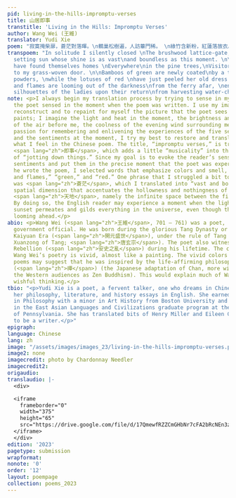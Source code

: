 ```yaml
---
pid: living-in-the-hills-impromptu-verses
title: 山居即事
transtitle: 'Living in the Hills: Impromptu Verses'
author: Wang Wei (王維)
translator: Yudi Xie
poem: "寂寞掩柴扉，蒼茫對落暉。\n鶴巢松樹遍，人訪蓽門稀。 \n綠竹含新粉，紅蓮落故衣。\n渡頭煙火起，處處採菱歸。 "
transpoem: "In solitude I silently closed \nThe brushwood lattice-gate, facing\nThe
  setting sun whose shine is as vast\nand boundless as this moment. \n\nAs the cranes
  have found themselves homes \nEverywhere\nin the pine trees,\nVisitors seldom come
  to my grass-woven door. \n\nBamboos of green are newly coated\nby a thin layer of
  powders, \nwhile the lotuses of red \nhave just peeled her old dress. \n\nSmoke
  and flames are looming out of the darkness\nfrom the ferry afar, \nenveloping the
  silhouettes of the ladies upon their return\nfrom harvesting water-chestnuts. \n"
note: <p>I always begin my translation process by trying to sense in my mind what
  the poet sensed in the moment when the poem was written. I use my imagination to
  reconstruct and to repaint for myself the picture that the poet sees in nature and
  paints; I imagine the light and heat in the moment, the brightness and transparency
  of the air before me, the coolness of the evening wind surrounding me. Due to my
  passion for remembering and enlivening the experiences of the five senses, the mood,
  and the sentiments at the moment, I try my best to restore and translate into English
  what I feel in the Chinese poem. The title, “impromptu verses,” is translated from
  <span lang="zh">即事</span>, which adds a little “musicality” into the simple action
  of “jotting down things.” Since my goal is to evoke the reader’s sensations and
  sentiments and put them in the precise moment that the poet was experiencing while
  he wrote the poem, I selected words that emphasize colors and smell, such as “smoke
  and flames,” “green,” and “red.” One phrase that I struggled a bit to translate
  was <span lang="zh">蒼茫</span>, which I translated into “vast and boundless” — a
  spatial dimension that accentuates the hollowness and nothingness of the space called
  <span lang="zh">天地</span>, namely the infinite space between the firmament and earth.
  By doing so, the English reader may experience a moment when the light from the
  sunset permeates and gilds everything in the universe, even though the night is
  looming ahead.</p>
abio: <p>Wang Wei (<span lang="zh">王維</span>, 701 – 761) was a poet, painter, and
  government official. He was born during the glorious Tang Dynasty or Prosperous
  Kaiyuan Era (<span lang="zh">開元盛世</span>), under the rule of Tang Xuanzong (Emperor
  Xuanzong of Tang; <span lang="zh">唐玄宗</span>). The poet also witnessed the An Lushan
  Rebellion (<span lang="zh">安史之亂</span>) during his lifetime. The color imagery in
  Wang Wei’s poetry is vivid, almost like a painting. The vivid colors in Wang Wei’s
  poems may suggest that he was inspired by the life-affirming philosophy of Chan
  (<span lang="zh">禪</span>) (the Japanese adaptation of Chan, more widely known to
  the Western audiences as Zen Buddhism). This would explain much of Wang Wei’s ardent
  wishful thinking.</p>
tbio: "<p>Yudi Xie is a poet, a fervent talker, one who dreams in Chinese and writes
  her philosophy, literature, and history essays in English. She earned a bachelor’s
  in Philosophy with a minor in Art History from Boston University and is studying
  in the East Asian Languages and Civilizations graduate program at the University
  of Pennsylvania. She has translated bits of Henry Miller and Eileen Chang and aspires
  to be a writer.</p>"
epigraph: 
language: Chinese
lang: zh
image: "/assets/images/images_23/living-in-the-hills-impromptu-verses.png"
image2: none
imagecredit: photo by Chardonnay Needler
imagecredit2: 
origaudio: 
translaudio: |-
  <div>

  <iframe
    frameborder="0"
    width="375"
    height="65"
    src="https://drive.google.com/file/d/17QmewfRZZCmGHbNr7cFA2bRcNEn3zkcb/preview">
  </iframe>
  </div>
edition: '2023'
pagetype: submission
wrapformat: 
nonote: '0'
order: '12'
layout: poempage
collection: poems_2023
---
```

